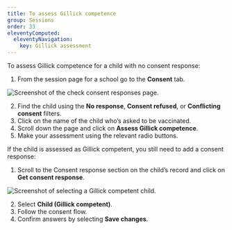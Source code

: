 ```yaml
---
title: To assess Gillick competence
group: Sessions
order: 33
eleventyComputed:
  eleventyNavigation:
    key: Gillick assessment
---
```


To assess Gillick competence for a child with no consent response:

1. From the session page for a school go to the **Consent** tab.

![Screenshot of the check consent responses page.](/assets/images/session-no-consent-response.png)

2. Find the child using the **No response**, **Consent refused**, or **Conflicting consent** filters.
3. Click on the name of the child who’s asked to be vaccinated.
4. Scroll down the page and click on **Assess Gillick competence**.
5. Make your assessment using the relevant radio buttons.

If the child is assessed as Gillick competent, you still need to add a consent response:

1. Scroll to the Consent response section on the child’s record and click on **Get consent response**.

![Screenshot of selecting a Gillick competent child.](/assets/images/session-consent-gillick-competent.png)

2. Select **Child (Gillick competent)**.
3. Follow the consent flow.
4. Confirm answers by selecting **Save changes**.
